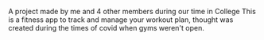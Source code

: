 A project made by me and 4 other members during our time in College
This is a fitness app to track and manage your workout plan, thought was created during the times of covid when gyms weren't open.
